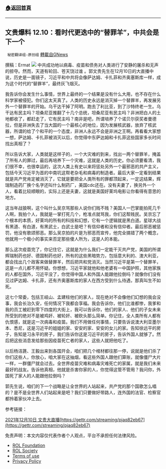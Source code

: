 ###  [:house:返回首頁](https://github.com/ourhimalayas/txt)
---


## 文贵爆料 12.10：看时代更迭中的“替罪羊”，中共会是下一个
` 秘密翻译组-原创组` [轉載自GNews](https://gnews.org/zh-hans/1740287/)

撰稿：Ermat
![](https://assets.gnews.org/wp-content/uploads/2021/12/snapshot2-4.jpg)
中共成功地以病毒、疫苗和债务对人类进行了安静的屠杀和无声的掠夺。然而，天道有轮回、苍天饶过谁 。郭文贵先生在12月10日的大直播中说，历史是一面镜子，习近平和中共将会像萨达姆、卡扎菲和齐奥塞斯库一样，成为这个时代的“替罪羊”，最终灰飞烟灭。

我告诉你会发生什么事情，世界上最终的一个结果是没有什么大用，也不存在什么科学家被侵犯。你们这太天真了。人类的历史永远是消灭掉一个替罪羊，再发展另外一个替罪羊的开始。乌干达干掉了阿明。跑去了利比亚，到了沙特终老一生。乌干达有民主吗？坦桑尼亚推翻了十几个总统，坦桑尼亚有民主吗？非洲把白人的土地都收了，都赶走了，它有民主吗？南非是吧，所谓培养了个诺贝尔获奖者曼德拉，但是非洲失去了当大国的一个最核心的地位，因为发展核武器，放弃了核武器，所谓的给了个和平的一个态度，非洲人永远不会是非洲之王啊。再看看大家想一想，萨达姆、卡扎菲被消灭以后，你觉得中东萨达姆和卡扎菲这些国家多长时间找出真相了？

所以告诉大家，人类就是这样子的，一个大灾难的到来，找出一两个替罪羊，掩盖了所有人的罪过，最后再培养下一个灾难，这就是人类的历史。你必须要看清，我们很不幸，也很幸运的，这次人类上有史以来将惩处另外一个最邪恶的共产主义，包括今天习近平为首的中南坑这帮老杂毛和病毒的制造者。最后大家一定看到结果就是共产党肯定被消灭了，它就是要把全人类所有的罪都顶起来，一定这结果，辉瑞制造药厂换个名字还叫什么制药厂，美国cdc还在。没有夫妻了，换另外一个人，看着比较顺眼的，实际上还是夫妻，这就是美国好莱坞电影让你看得有意思的地方。

这当年战狼啊，这个叫什么吴京骂那些人说你们贱不贱？美国人一巴掌能拍死几千人啊，我拍个人，我就是一掌打死几个，枪准点就骂我，你们这帮贱民。吴京忘了个根本的本质，好莱坞的所有的科技和幻想，它有一个逻辑就是黑白道。星球大战有黑道、有白道，有黑武士，白武士是吧？有信仰者和没有信仰者。最后邪恶被惩罚，他没有歌颂邪恶。那么吴京拍的片是为邪恶而宣传，他完全搞错了两个概念，他就用一个极小的事实来否定那些傻人所为，这是人的本能。

那么这次疫苗完了，你记住它，这就是为什么我们一定能干灭共产党，美国的所谓辉瑞制药也好、德国制药也好，所有的这些黑暗势力，包括意大利的、澳大利亚，都会找出几个政客来做替罪羊，然后把共和党消灭。当然习近平是第一个替罪羊，这是一点儿都不用怀疑。你想想，习近平家就他和他老婆有一中国护照，其他家族的人都在国外，习近平没了，你觉得中国人和外国人能跟他拉倒吗？就像你们没有见过萨达姆、卡扎菲，还有齐奥塞斯库的家人在西方受到什么待遇，那真叫生不如死。

这七个常委，包括王岐山、孟建柱他们的家人，现在绝对不会像他们幻想的我会没事，我会长治久安，任何情况下我都会享福。我会告诉你，他们比谁都惨，我爹和我的员工被赶到零下四度的大街上，我可以告诉你，他们的家人、他们的子女未来所受到的绝对不是被鸡奸、被轮奸、被砍头那么简单。你记住，全人类所有人都有仇恨感，就是这一次病毒和疫苗。我们不用做任何事情，只要告诉说澳大利亚墨尔本、悉尼，这是习近平的姐姐的家、安安的家、安安的女儿的家。告知徐远平的房子，告知是习永平的房子，我们告诉你这是习近平的房子，告诉外国人就够了。然后把这些消息发给那些因疫苗死亡者的家人，这些人就把他吃了。

以后杨洁篪、王毅出来到各国开会，咱们把几个棺材都往那一停，说就是他们杀了你们这些人，你放心，咱大家在这抽烟，看这些外国人跟他们算账，就像僵尸大片一样，一群僵尸就会过去。全世界疫苗灾难和病毒灾难死亡的家属，就是我们未来最好的战友。告诉他真相，他就是杀害你家的人，你觉得这管不管用？我问你，外国死了家人的人能跟他拉倒吗？

郭先生说，咱们的下一个战略是让全世界的人站起来，共产党的那个国歌怎么唱的？是不是全世界人们站起来是吧？我们只要做好带路人，连外国的法官、检察官都拎着家伙冲上去。

参考链接：

[2021年12月10日 文贵大直播](https://gettr.com/streaming/pj3xefa5bc)[https://gettr.com/streaming/pjaq82eb67](https://gettr.com/streaming/pjaq82eb67)

 

免责声明：本文内容仅代表作者个人观点，平台不承担任何法律风险。

- [ROL Foundation](https://rolfoundation.org/)
- [ROL Society](https://rolsociety.org/)
- [Terms of use](https://gnews.org/terms-of-use-3/)
- [Privacy Policy](https://gnews.org/privacy-policy/)
